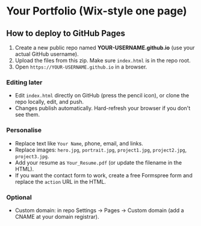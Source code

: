 # Your Portfolio (Wix-style one page)

## How to deploy to GitHub Pages

1. Create a new public repo named **YOUR-USERNAME.github.io** (use your actual GitHub username).
2. Upload the files from this zip. Make sure `index.html` is in the repo root.
3. Open `https://YOUR-USERNAME.github.io` in a browser.

### Editing later
- Edit `index.html` directly on GitHub (press the pencil icon), or clone the repo locally, edit, and push.
- Changes publish automatically. Hard-refresh your browser if you don't see them.

### Personalise
- Replace text like `Your Name`, phone, email, and links.
- Replace images: `hero.jpg`, `portrait.jpg`, `project1.jpg`, `project2.jpg`, `project3.jpg`.
- Add your resume as `Your_Resume.pdf` (or update the filename in the HTML).
- If you want the contact form to work, create a free Formspree form and replace the `action` URL in the HTML.

### Optional
- Custom domain: in repo Settings → Pages → Custom domain (add a CNAME at your domain registrar).

